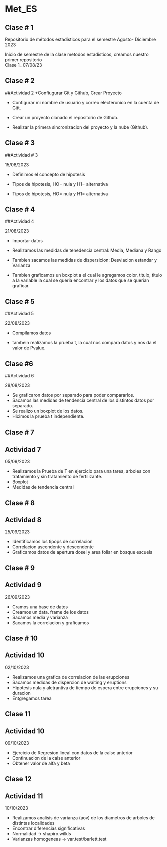 # Met_ES
## Clase # 1
Repositorio de métodos estadísticos para el semestre Agosto- Diciembre 2023 

Inicio de semestre de la clase metodos estadisticos,  creamos nuestro primer repositorio  
Clase 1_ 07/08/23

## Clase # 2
##Actividad 2 
+Confiugurar Git y Github, Crear Proyecto 

+ Configurar mi nombre de usuario y correo electeronico en la cuenta de Gitt.

+ Crear un proyecto clonado el repositorio de Github.

+ Realizar la primera sincronizacion del proyecto y la nube (Github).

## Clase # 3
##Actividad # 3

15/08/2023

+ Definimos el concepto de hipotesis 

+ Tipos de hipotesis, HO= nula y H1= alternativa 

+ Tipos de hipotesis, HO= nula y H1= alternativa 

## Clase # 4
##Actividad 4 

21/08/2023

+ Importar datos 

+ Realizamos las medidas de tenedencia central: Media, Mediana y Rango 

+ Tambien sacamos las medidas de dispersicion: Desviacion estandar y Varianza

+ Tambien graficamos un boxplot a el cual le agregamos color, titulo, titulo a la variable la cual se queria encontrar y los datos que se querian graficar.

## Clase # 5
##Actividad 5

22/08/2023

+ Compilamos datos 

+ tambein realizamos la prueba t, la cual nos compara datos y nos da el valor de Pvalue. 

## Clase #6
##Actividad 6

28/08/2023

+ Se graficaron datos por separado para poder compararlos.
+ Sacamos las medidas de tendencia central de los distintos datos por separado.
+ Se realizo un boxplot de los datos. 
+ Hicimos la prueba t independiente. 

## Clase # 7
## Actividad 7

05/09/2023

+ Realizamos la Prueba de T en ejercicio para una tarea, arboles con tratamiento y sin tratamiento de fertilizante.
+ Boxplot 
+ Medidas de tendencia central 

## Clase # 8
## Actividad 8

25/09/2023

+ Identificamos los tipops de correlacion 
+ Correlacion ascendente y descendente 
+ Graficamos datos de apertura dosel y area foliar en bosque escuela 

## Clase # 9
## Actividad 9 

26/09/2023

+ Cramos una base de datos 
+ Creamos un data. frame de los datos 
+ Sacamos media y varianza 
+ Sacamos la correlacion y graficamos 

## Clase # 10
## Actividad 10 

02/10/2023

+ Realizamos una grafica de correlacion de las erupciones
+ Sacamos medidas de dispercion de waiting y eruptions
+ Hipotesis nula y aletrantiva de tiempo de espera entre erupciones y su duracion
+ Entgregamos tarea 

## Clase 11
## Actividad 10

09/10/2023

+ Ejercicio de Regresion lineal con datos de la calse anterior 
+ Continuacion de la calse anterior
+ Obtener valor de alfa y beta 

## Clase 12 
## Actividad 11 

10/10/2023

+ Realizamos analisis de varianza (aov) de los diametros de arboles de distintas localidades
+ Encontrar diferencias significativas 
+ Normalidad -> shapiro.wilkls
+ Varianzas homogeneas -> var.test/barlett.test






